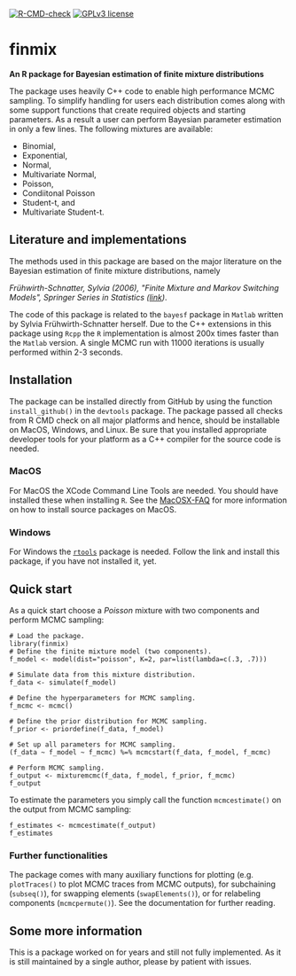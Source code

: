 [![R-CMD-check](https://github.com/simonsays1980/finmix/actions/workflows/r-check-package.yml/badge.svg)](https://github.com/simonsays1980/finmix/actions/workflows/r-check-package.yml) [![GPLv3 license](https://img.shields.io/badge/License-GPLv3-blue.svg)](http://perso.crans.org/besson/LICENSE.html)


# finmix
**An R package for Bayesian estimation of finite mixture distributions** 

The package uses heavily C++ code to enable high performance MCMC sampling. 
To simplify handling for users each distribution comes along with some support 
functions that create required objects and starting parameters. As a result a 
user can perform Bayesian parameter estimation in only a few lines. The following 
mixtures are available: 
* Binomial, 
* Exponential, 
* Normal, 
* Multivariate Normal, 
* Poisson,
* Condiitonal Poisson
* Student-t, and 
* Multivariate Student-t.

## Literature and implementations
The methods used in this package are based on the major literature on the Bayesian estimation 
of finite mixture distributions, namely 

*Frühwirth-Schnatter, Sylvia (2006), "Finite Mixture and Markov Switching Models", 
Springer Series in Statistics ([link](https://link.springer.com/book/10.1007/978-0-387-35768-3))*.

The code of this package is related to the `bayesf` package in `Matlab` written by Sylvia 
Frühwirth-Schnatter herself. Due to the C++ extensions in this package using `Rcpp` the 
`R` implementation is almost 200x times faster than the `Matlab` version. A single MCMC run 
with 11000 iterations is usually performed within 2-3 seconds. 

## Installation
The package can be installed directly from GitHub by using the function `install_github()` 
in the `devtools` package. The package passed all checks from R CMD check on all major 
platforms and hence, should be installable on MacOS, Windows, and Linux. Be sure that you 
installed appropriate developer tools for your platform as a C++ compiler for the source 
code is needed. 

### MacOS
For MacOS the XCode Command Line Tools are needed. You should have installed these when 
installing `R`. See the [MacOSX-FAQ](https://cran.r-project.org/bin/macosx/RMacOSX-FAQ.html#Installation-of-source-packages) 
for more information on how to install source packages on MacOS.

### Windows
For Windows the [`rtools`](https://cran.r-project.org/bin/windows/Rtools/) package is needed. 
Follow the link and install this package, if you have not installed it, yet. 

## Quick start
As a quick start choose a *Poisson* mixture with two components and perform MCMC sampling: 
```
# Load the package.
library(finmix)
# Define the finite mixture model (two components). 
f_model <- model(dist="poisson", K=2, par=list(lambda=c(.3, .7)))

# Simulate data from this mixture distribution.
f_data <- simulate(f_model)

# Define the hyperparameters for MCMC sampling.
f_mcmc <- mcmc()

# Define the prior distribution for MCMC sampling.
f_prior <- priordefine(f_data, f_model)

# Set up all parameters for MCMC sampling.
(f_data ~ f_model ~ f_mcmc) %=% mcmcstart(f_data, f_model, f_mcmc)

# Perform MCMC sampling.
f_output <- mixturemcmc(f_data, f_model, f_prior, f_mcmc)
f_output
```

To estimate the parameters you simply call the function `mcmcestimate()` 
on the output from MCMC sampling: 
```
f_estimates <- mcmcestimate(f_output)
f_estimates
```
### Further functionalities
The package comes with many auxiliary functions for plotting (e.g. `plotTraces()` 
to plot MCMC traces from MCMC outputs), for subchaining (`subseq()`), for 
swapping elements (`swapElements()`), or for relabeling components (`mcmcpermute()`). 
See the documentation for further reading. 

## Some more information
This is a package worked on for years and still not fully implemented. As it is still 
maintained by a single author, please by patient with issues. 


